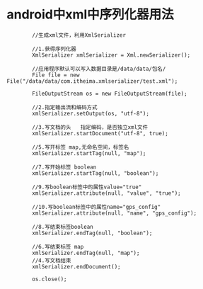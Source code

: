 # android中xml中序列化器用法 #

			//生成xml文件，利用XmlSerializer
			
			//1.获得序列化器
			XmlSerializer xmlSerializer = Xml.newSerializer();
			
			//应用程序默认可以写入数据目录是/data/data/包名/
			File file = new File("/data/data/com.itheima.xmlserializer/test.xml");
			
			FileOutputStream os = new FileOutputStream(file);
			
			//2.指定输出流和编码方式
			xmlSerializer.setOutput(os, "utf-8");
			
			//3.写文档的头	指定编码，是否独立xml文件
			xmlSerializer.startDocument("utf-8", true);
			
			//5.写开标签 map,无命名空间，标签名
			xmlSerializer.startTag(null, "map");
			
			//7.写开始标签 boolean
			xmlSerializer.startTag(null, "boolean");
			
			//9.写boolean标签中的属性value="true"
			xmlSerializer.attribute(null, "value", "true");
			
			//10.写boolean标签中的属性name="gps_config"
			xmlSerializer.attribute(null, "name", "gps_config");
			
			//8.写结束标签boolean
			xmlSerializer.endTag(null, "boolean");
			
			//6.写结束标签 map
			xmlSerializer.endTag(null, "map");
			//4.写文档结束
			xmlSerializer.endDocument();
			
			os.close();